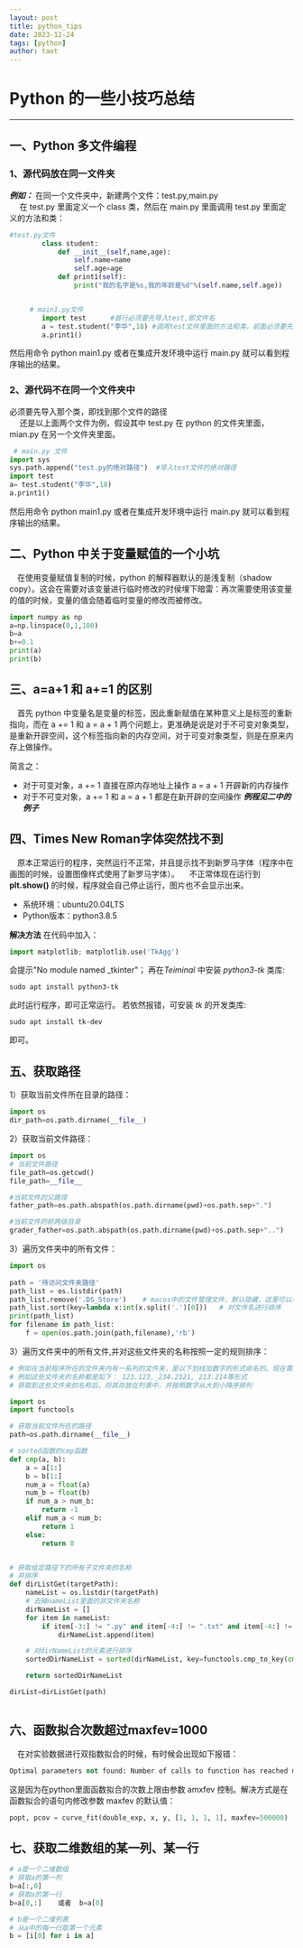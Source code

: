 ```yaml
---
layout: post
title: python_tips
date: 2023-12-24
tags: [python]
author: taot
---
```


# **Python 的一些小技巧总结**

---

## **一、Python 多文件编程**

### **1、源代码放在同一文件夹**

**_例如：_** 在同一个文件夹中，新建两个文件：test.py,main.py<br>
&emsp; 在 test.py 里面定义一个 class 类，然后在 main.py 里面调用 test.py 里面定义的方法和类：<br>

```python
#test.py文件
        class student:
            def __init__(self,name,age):
                self.name=name
                self.age=age
            def print1(self):
                print("我的名字是%s,我的年龄是%d"%(self.name,self.age))


     # main1.py文件
        import test      #首行必须要先导入test,即文件名
        a = test.student("李华",18) #调用test文件里面的方法和类，前面必须要先加上那个文件名
        a.print1()
```

然后用命令 python main1.py 或者在集成开发环境中运行 main.py 就可以看到程序输出的结果。<br>

### **2、源代码不在同一个文件夹中**

必须要先导入那个类，即找到那个文件的路径<br>
&emsp; 还是以上面两个文件为例，假设其中 test.py 在 python 的文件夹里面，mian.py 在另一个文件夹里面。

```python
 # main.py 文件
import sys
sys.path.append("test.py的绝对路径")  #导入test文件的绝对路径
import test
a= test.student("李华",18)
a.print1()

```

然后用命令 python main1.py 或者在集成开发环境中运行 main.py 就可以看到程序输出的结果。<br>

## **二、Python 中关于变量赋值的一个小坑**

&emsp;在使用变量赋值复制的时候，python 的解释器默认的是浅复制（shadow copy）。这会在需要对该变量进行临时修改的时侯埋下暗雷：再次需要使用该变量的值的时候，变量的值会随着临时变量的修改而被修改。

```python
import numpy as np
a=np.linspace(0,1,100)
b=a
b+=0.1
print(a)
print(b)
```

## **三、a=a+1 和 a+=1 的区别**

&emsp;首先 python 中变量名是变量的标签，因此重新赋值在某种意义上是标签的重新指向，而在 a += 1 和 a = a + 1 两个问题上，更准确是说是对于不可变对象类型，是重新开辟空间，这个标签指向新的内存空间，对于可变对象类型，则是在原来内存上做操作。

简言之：<br>

- 对于可变对象，a += 1 直接在原内存地址上操作 a = a + 1 开辟新的内存操作
- 对于不可变对象，a += 1 和 a = a + 1 都是在新开辟的空间操作
    **_例程见二中的例子_**

## **四、Times New Roman字体突然找不到**

&emsp;原本正常运行的程序，突然运行不正常，并且提示找不到新罗马字体（程序中在画图的时候，设置图像样式使用了新罗马字体）。
&emsp;不正常体现在运行到 **plt.show()** 的时候，程序就会自己停止运行，图片也不会显示出来。

* 系统环境：ubuntu20.04LTS
* Python版本：python3.8.5

**解决方法**
在代码中加入：

```python
import matplotlib; matplotlib.use('TkAgg')
```

会提示"No module named _tkinter"；
再在*Teiminal* 中安装 *python3-tk* 类库:

```shell
sudo apt install python3-tk
```

此时运行程序，即可正常运行。
若依然报错，可安装 *tk* 的开发类库:

```shell
sudo apt install tk-dev
```

即可。

## **五、获取路径**

1）获取当前文件所在目录的路径：

```python
import os
dir_path=os.path.dirname(__file__)
```

2）获取当前文件路径：

```python
import os
# 当前文件路径
file_path=os.getcwd()
file_path=__file__

#当前文件的父路径
father_path=os.path.abspath(os.path.dirname(pwd)+os.path.sep+".")

#当前文件的前两级目录
grader_father=os.path.abspath(os.path.dirname(pwd)+os.path.sep+"..")
```

3）遍历文件夹中的所有文件：

```python
import os
 
path = '待访问文件夹路径'
path_list = os.listdir(path)
path_list.remove('.DS_Store')    # macos中的文件管理文件，默认隐藏，这里可以忽略
path_list.sort(key=lambda x:int(x.split('.')[0]))   # 对文件名进行排序
print(path_list)
for filename in path_list:
    f = open(os.path.join(path,filename),'rb')
```

3）遍历文件夹中的所有文件,并对这些文件夹的名称按照一定的规则排序：

```python
# 例如在当前程序所在的文件夹内有一系列的文件夹，是以下划线加数字的形式命名的。现在需要获取当前文件夹中所有子文件夹的名称，并把这些文件夹的名称按照其中的数字来排序，方便后续的使用
# 例如这些文件夹的名称都是如下：_123.123,_234.2321,_213.214等形式
# 获取到这些文件夹的名称后，将其存放在列表中，并按照数字从大到小降序排列

import os
import functools

# 获取当前文件所在的路径
path=os.path.dirname(__file__)

# sorted函数的cmp函数
def cmp(a, b):
    a = a[1:]
    b = b[1:]
    num_a = float(a)
    num_b = float(b)
    if num_a > num_b:
        return -1
    elif num_a < num_b:
        return 1
    else:
        return 0


# 获取给定路径下的所有子文件夹的名称
# 并排序
def dirListGet(targetPath):
    nameList = os.listdir(targetPath)
    # 去掉nameList里面的非文件夹名称
    dirNameList = []
    for item in nameList:
        if item[-3:] != ".py" and item[-4:] != ".txt" and item[-4:] != ".png":
            dirNameList.append(item)

    # 对dirNameList的元素进行排序
    sortedDirNameList = sorted(dirNameList, key=functools.cmp_to_key(cmp))

    return sortedDirNameList

dirList=dirListGet(path)



```

## 六、函数拟合次数超过maxfev=1000

&emsp;在对实验数据进行双指数拟合的时候，有时候会出现如下报错：

```python
Optimal parameters not found: Number of calls to function has reached maxfev = 1000
```

这是因为在python里面函数拟合的次数上限由参数 amxfev 控制。解决方式是在函数拟合的语句内修改参数 maxfev 的默认值：

```python
popt, pcov = curve_fit(double_exp, x, y, [1, 1, 1, 1], maxfev=500000)
```

## 七、获取二维数组的某一列、某一行

```python
# a是一个二维数组
# 获取a的第一列
b=a[:,0]
# 获取a的第一行
b=a[0,:]	或者	b=a[0]

# b是一个二维列表
# 从a中的每一行取第一个元素
b = [i[0] for i in a] 

```

